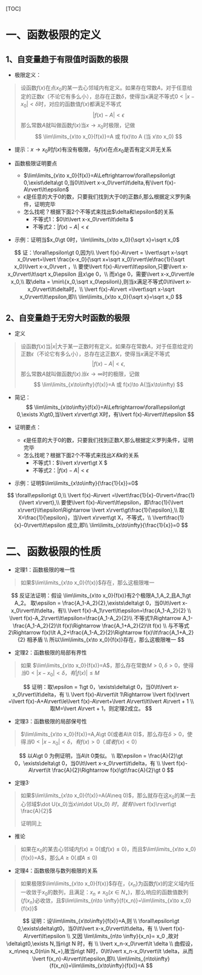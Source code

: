 [TOC]

# 一、函数极限的定义

## 1、自变量趋于有限值时函数的极限

+ 极限定义：

>设函数$f(x)$在点$x_0$的某一去心邻域内有定义。如果存在常数$A$，对于任意给定的正数$\epsilon$（不论它有多么小），总存在正数$\delta$，使得当x满足不等式$0\lt\lvert x-x_0\rvert\lt\delta$时，对应的函数值$f(x)$都满足不等式
>$$
>\lvert f(x)-A\rvert\lt\epsilon
>$$
>那么常数$A$就叫做函数$f(x)$当$x\to x_0$时极限，记做
>$$
>\lim\limits_{x\to x_0}{f(x)}=A 或 f(x)\to A (当 x\to x_0)
>$$

+ 提示：$x\to x_0$时$f(x)$有没有极限，与$f(x)$在点$x_0$是否有定义并无关系

+ 函数极限证明要点
  + $\lim\limits_{x\to x_0}{f(x)}=A\Leftrightarrow\forall\epsilon\gt 0,\exist\delta\gt 0,当0\lt\lvert x-x_0\rvert\lt\delta,有\lvert f(x)-A\rvert\lt\epsilon$
  + $\epsilon$是任意的大于0的数，只要我们找到大于0的正数$\delta$,那么根据定义罗列条件，证明完毕
  + 怎么找呢？根据下面2个不等式来找出$\delta和\epsilon$的关系
    + 不等式1：$0\lt\lvert x-x_0\rvert\lt\delta $
    +  不等式2：$\lvert f(x)-A\rvert\lt\epsilon$ 

+ 示例：证明当$x_0\gt 0时，\lim\limits_{x\to x_0}{\sqrt x}=\sqrt x_0$

$$
证：\forall\epsilon\gt 0,因为\\
\lvert f(x)-A\rvert = \lvert\sqrt x-\sqrt x_0\rvert=\lvert \frac{x-x_0}{\sqrt x+\sqrt x_0}\rvert\le\frac{1}{\sqrt x_0}\lvert x-x_0\rvert ，\\
要使\lvert f(x)-A\rvert\lt\epsilon,只要\lvert x-x_0\rvert\lt\sqrt x_0\epsilon 且x\ge 0，\\
而x\ge 0，需要\lvert x-x_0\rvert\le x_0,\\
取\delta = \min\{x_0,\sqrt x_0\epsilon\},则当x满足不等式0\lt\lvert x-x_0\rvert\lt\delta时，\\
\lvert f(x)-A\rvert =\lvert\sqrt x-\sqrt x_0\rvert\lt\epsilon,即\\
\lim\limits_{x\to x_0}{\sqrt x}=\sqrt x_0
$$

## 2、自变量趋于无穷大时函数的极限

+ 定义

> 设函数$f(x)$当$\lvert x\rvert$大于某一正数时有定义。如果存在常数$A$，对于任意给定的正数$\epsilon$（不论它有多么小），总存在这正数$X$，使得当$x$满足不等式
> $$
> \lvert f(x)-A\rvert\lt\epsilon,
> $$
> 那么常数$A$就叫做函数$f(x)当x\to\infty$时的极限，记做
> $$
> \lim\limits_{x\to\infty}{f(x)}=A 或 f(x)\to A(当x\to\infty)
> $$

+ 简记：
  $$
  \lim\limits_{x\to\infty}{f(x)}=A\Leftrightarrow\forall\epsilon\gt 0,\exists X\gt0,当\lvert x\rvert\gt X时，有\lvert f(x)-A\rvert\lt\epsilon
  $$
  
+ 证明要点：
  + $\epsilon$是任意的大于0的数，只要我们找到正数$X$,那么根据定义罗列条件，证明完毕
  + 怎么找呢？根据下面2个不等式来找出$X和\epsilon$的关系
    + 不等式1：$\lvert x\rvert\gt X $
    +  不等式2：$\lvert f(x)-A\rvert\lt\epsilon$ 

+ 示例：证明$\lim\limits_{x\to\infty}{\frac{1}{x}}=0$

$$
\forall\epsilon\gt 0,\\
\lvert f(x)-A\rvert =\lvert\frac{1}{x}-0\rvert=\frac{1}{\lvert x\rvert},\\
要使\lvert f(x)-A\rvert\lt\epsilon，即\frac{1}{\lvert x\rvert}\lt\epsilon\Rightarrow \lvert x\rvert\gt\frac{1}{\epsilon},\\
取X=\frac{1}{\epsilon}，当\lvert x\rvert\gt X，不等式，\\
\lvert\frac{1}{x}-0\rvert\lt\epsilon 成立,即\\
\lim\limits_{x\to\infty}{\frac{1}{x}}=0
$$



# 二、函数极限的性质

+ 定理1：函数极限的唯一性

> 如果$\lim\limits_{x\to x_0}{f(x)}$存在，那么这极限唯一

$$
反证法证明：假设 \lim\limits_{x\to x_0}{f(x)}有2个极限A_1,A_2,且A_1\gt A_2。
取\epsilon = \frac{A_1-A_2}{2},\exists\delta\gt 0，当0\lt\lvert x-x_0\rvert\lt\delta，有\\
\lvert f(x)-A_1\rvert\lt\epsilon=\frac{A_1-A_2}{2}  \\ \lvert f(x)-A_2\rvert\lt\epsilon=\frac{A_1-A_2}{2}\\
不等式1\Rightarrow A_1-\frac{A_1-A_2}{2}\lt f(x)\Rightarrow \frac{A_1+A_2}{2}\lt f(x) \\
与不等式2\Rightarrow f(x)\lt A_2+\frac{A_1-A_2}{2}\Rightarrow f(x)\lt\frac{A_1+A_2}{2} 相矛盾 \\
所以\lim\limits_{x\to x_0}{f(x)}存在，那么这极限唯一
$$



+ 定理2：函数极限的局部有界性

> 如果 $\lim\limits_{x\to x_0}{f(x)}=A$，那么存在常数$M\gt 0,\delta\gt 0$，使得$当0\lt\lvert x-x_0\rvert\lt\delta，有\lvert f(x)\rvert\le M$

$$
证明：取\epsilon = 1\gt 0，\exists\delta\gt 0，当0\lt\lvert x-x_0\rvert\lt\delta，有 \\
\lvert f(x)-A\rvert\lt 1\Rightarrow \lvert f(x)\rvert =\lvert f(x)-A+A\rvert\le\lvert f(x)-A\rvert+\lvert A\rvert\lt\lvert A\rvert + 1 \\
取M=\lvert A\rvert + 1，则定理2成立。
$$



+ 定理3：函数极限的局部保号性

> $\lim\limits_{x\to x_0}{f(x)}=A,A\gt 0(或者A\lt 0)$，那么存在$\delta\gt 0$，使得$当0\lt\lvert x-x_0\rvert\lt\delta，有f(x)\gt 0（或者f(x)\lt 0）$

$$
以A\gt 0 为例证明，当A\lt 0类似。 \\
取\epsilon = \frac{A}{2}\gt 0，\exists\delta\gt 0，当0\lt\lvert x-x_0\rvert\lt\delta，有 \\
\lvert f(x)-A\rvert\lt \frac{A}{2}\Rightarrow f(x)\gt\frac{A}{2}\gt 0
$$



+ 定理$3^.$

> 如果$\lim\limits_{x\to x_0}{f(x)}=A(A\neq 0)$，那么就存在这$x_0$的某一去心邻域$\dot U(x_0)当x\in\dot U(x_0) $时，就有$\lvert f(x)\rvert\gt \frac{A}{2}$
>
> 证明同上

+ 推论

> 如果在$x_0$的某去心邻域内$f(x)\ge 0$(或$f(x)\le 0$)，而且$\lim\limits_{x\to x_0}{f(x)}=A$，那么$A\ge 0(或A\le 0)$

+ 定理4：函数极限与数列极限的关系

> 如果极限$\lim\limits_{x\to x_0}{f(x)}$存在，$\{x_n\}$为函数$f(x)$的定义域内任一收敛于$x_0$的数列，且满足：$x_n\neq x_0(x\in N_+)$，那么响应的函数值数列$\{f(x_n\}$必收敛，且$\lim\limits_{n\to \infty}{f(x_n)}=\lim\limits_{x\to x_0}{f(x)}$


$$
证明：设\lim\limits_{x\to\infty}{f(x)}=A,则 \\
\forall\epsilon\gt 0,\exists\delta\gt0，当0\lt\lvert x-x_0\rvert\lt\delta，有 \\
\lvert f(x)-A\rvert\lt\epsilon \\
又因  \lim\limits_{n\to \infty}{x_n}= x_0 ,故对\delta\gt0,\exists N,当n\gt N 时，有 \\
\lvert x_n-x_0\rvert\lt \delta \\
由假设，x_n\neq x_0(n\in N_+),故当n\gt N时，0\lt\lvert x_n-x_0\rvert\lt \delta，从而\lvert f(x_n)-A\rvert\lt\epsilon,即\\
\lim\limits_{n\to\infty}{f(x_n)}=\lim\limits_{x\to\infty}{f(x)}=A
$$
